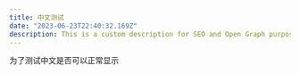 ```yaml
---
title: 中文测试
date: "2023-06-23T22:40:32.169Z"
description: This is a custom description for SEO and Open Graph purposes, rather than the default generated excerpt. Simply add a description field to the frontmatter.
---
```

为了测试中文是否可以正常显示